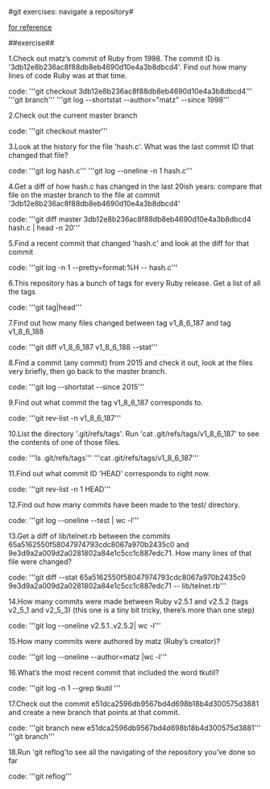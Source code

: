 #git exercises: navigate a repository#

[for reference]("https://jvns.ca/blog/2019/08/30/git-exercises--navigate-a-repository/")


##exercise##

1.Check out matz’s commit of Ruby from 1998. The commit ID is '3db12e8b236ac8f88db8eb4690d10e4a3b8dbcd4'. Find out how many lines of code Ruby was at that time.

   code:
	'''git checkout 3db12e8b236ac8f88db8eb4690d10e4a3b8dbcd4'''
	'''git branch'''
	'''git log --shortstat --author="matz" --since 1998'''

2.Check out the current master branch

   code:
	'''git checkout master'''

3.Look at the history for the file 'hash.c'. What was the last commit ID that changed that file?

   code:
	'''git log hash.c'''
	'''git log --oneline -n 1 hash.c'''

4.Get a diff of how hash.c has changed in the last 20ish years: compare that file on the master branch to the file at commit '3db12e8b236ac8f88db8eb4690d10e4a3b8dbcd4'

   code:
	'''git diff master 3db12e8b236ac8f88db8eb4690d10e4a3b8dbcd4 hash.c | head -n 20'''

5.Find a recent commit that changed 'hash.c' and look at the diff for that commit

   code:
	'''git log -n 1 --pretty=format:%H -- hash.c'''

6.This repository has a bunch of tags for every Ruby release. Get a list of all the tags

   code:
	'''git tag|head'''

7.Find out how many files changed between tag v1_8_6_187 and tag v1_8_6_188

   code:
	'''git diff v1_8_6_187 v1_8_6_188 --stat'''

8.Find a commit (any commit) from 2015 and check it out, look at the files very briefly, then go back to the master branch.

   code:
	'''git log --shortstat --since 2015'''

9.Find out what commit the tag v1_8_6_187 corresponds to.

   code:
	'''git rev-list -n v1_8_6_187'''

10.List the directory '.git/refs/tags'. Run 'cat .git/refs/tags/v1_8_6_187' to see the contents of one of those files.

   code:
	'''ls .git/refs/tags'''
	'''cat .git/refs/tags/v1_8_6_187'''

11.Find out what commit ID 'HEAD' corresponds to right now.

   code:
	'''git rev-list -n 1 HEAD'''

12.Find out how many commits have been made to the test/ directory.

   code:
	'''git log --oneline --test | wc -l'''

13.Get a diff of lib/telnet.rb between the commits 65a5162550f58047974793cdc8067a970b2435c0 and 9e3d9a2a009d2a0281802a84e1c5cc1c887edc71. 
  How many lines of that file were changed?

   code:
	'''git diff --stat 65a5162550f58047974793cdc8067a970b2435c0  9e3d9a2a009d2a0281802a84e1c5cc1c887edc71 -- lib/telnet.rb'''

14.How many commits were made between Ruby v2.5.1 and v2.5.2 (tags v2_5_1 and v2_5_3) (this one is a tiny bit tricky, there’s more than one step)

   code:
	'''git log --oneline v2.5.1..v2.5.2| wc -l'''

15.How many commits were authored by matz (Ruby’s creator)?

   code:
	'''git log --oneline --author=matz |wc -l'''

16.What’s the most recent commit that included the word tkutil?

   code:
	'''git log -n 1 --grep tkutil '''

17.Check out the commit e51dca2596db9567bd4d698b18b4d300575d3881 and create a new branch that points at that commit.

   code:
	'''git branch new e51dca2596db9567bd4d698b18b4d300575d3881'''
	'''git branch'''

18.Run 'git reflog'to see all the navigating of the repository you’ve done so far

   code:
	'''git reflog'''



















